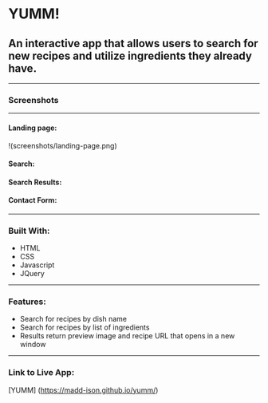 # YUMM! #

## An interactive app that allows users to search for new recipes and utilize ingredients they already have. ##

---

### Screenshots

---

#### Landing page:
!(screenshots/landing-page.png)

#### Search:

#### Search Results:

#### Contact Form:

---

### Built With:

* HTML
* CSS
* Javascript
* JQuery

---

### Features:
* Search for recipes by dish name
* Search for recipes by list of ingredients
* Results return preview image and recipe URL that opens in a new window

---

### Link to Live App:

[YUMM] (https://madd-ison.github.io/yumm/)
